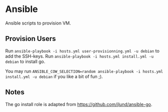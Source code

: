 # Ansible

Ansible scripts to provision VM.

## Provision Users

Run `ansible-playbook -i hosts.yml user-provisionning.yml -u debian` to add the SSH-keys.
Run `ansible-playbook -i hosts.yml install.yml -u debian` to install go.

You may run `ANSIBLE_COW_SELECTION=random ansible-playbook -i hosts.yml install.yml -u debian` if you like a bit of fun ;).

## Notes

The go install role is adapted from https://github.com/jlund/ansible-go.
